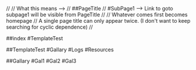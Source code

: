 //
// What this means -->
// ##PageTitle
// #SubPage1 --> Link to goto subpage1 will be visible from PageTitle
//
// Whatever comes first becomes homepage
// A single page title can only appear twice. (I don't want to keep searching for cyclic dependence)
//

##index
#TemplateTest

##TemplateTest
#Gallary
#Logs
#Resources

##Gallary
#Gal1
#Gal2
#Gal3